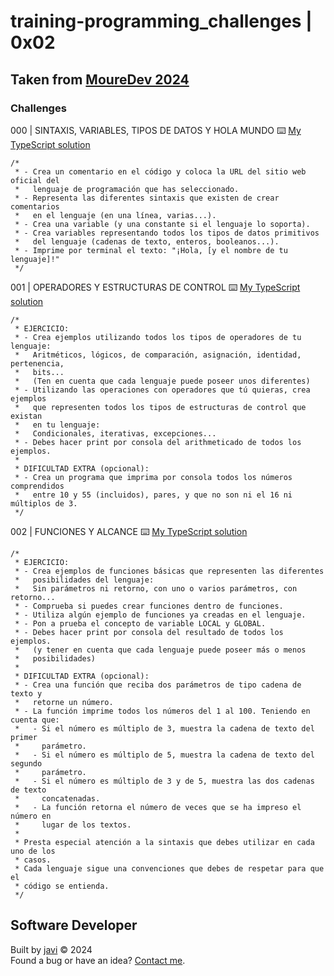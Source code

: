 # training-programming_challenges | 0x02
## Taken from [MoureDev 2024](https://github.com/mouredev/roadmap-retos-programacion)
### Challenges
000 | SINTAXIS, VARIABLES, TIPOS DE DATOS Y HOLA MUNDO :keyboard: [My TypeScript solution](./typescript/src/script000.ts)
```
/*
 * - Crea un comentario en el código y coloca la URL del sitio web oficial del
 *   lenguaje de programación que has seleccionado.
 * - Representa las diferentes sintaxis que existen de crear comentarios
 *   en el lenguaje (en una línea, varias...).
 * - Crea una variable (y una constante si el lenguaje lo soporta).
 * - Crea variables representando todos los tipos de datos primitivos
 *   del lenguaje (cadenas de texto, enteros, booleanos...).
 * - Imprime por terminal el texto: "¡Hola, [y el nombre de tu lenguaje]!"
 */
```
001 | OPERADORES Y ESTRUCTURAS DE CONTROL :keyboard: [My TypeScript solution](./typescript/src/script001.ts)
```
/*
 * EJERCICIO:
 * - Crea ejemplos utilizando todos los tipos de operadores de tu lenguaje:
 *   Aritméticos, lógicos, de comparación, asignación, identidad, pertenencia,
 *   bits...
 *   (Ten en cuenta que cada lenguaje puede poseer unos diferentes)
 * - Utilizando las operaciones con operadores que tú quieras, crea ejemplos
 *   que representen todos los tipos de estructuras de control que existan
 *   en tu lenguaje:
 *   Condicionales, iterativas, excepciones...
 * - Debes hacer print por consola del arithmeticado de todos los ejemplos.
 *
 * DIFICULTAD EXTRA (opcional):
 * - Crea un programa que imprima por consola todos los números comprendidos
 *   entre 10 y 55 (incluidos), pares, y que no son ni el 16 ni múltiplos de 3.
 */
```
002 | FUNCIONES Y ALCANCE :keyboard: [My TypeScript solution](./typescript/src/script002.ts)
```
/*
 * EJERCICIO:
 * - Crea ejemplos de funciones básicas que representen las diferentes
 *   posibilidades del lenguaje:
 *   Sin parámetros ni retorno, con uno o varios parámetros, con retorno...
 * - Comprueba si puedes crear funciones dentro de funciones.
 * - Utiliza algún ejemplo de funciones ya creadas en el lenguaje.
 * - Pon a prueba el concepto de variable LOCAL y GLOBAL.
 * - Debes hacer print por consola del resultado de todos los ejemplos.
 *   (y tener en cuenta que cada lenguaje puede poseer más o menos
 *   posibilidades)
 *
 * DIFICULTAD EXTRA (opcional):
 * - Crea una función que reciba dos parámetros de tipo cadena de texto y
 *   retorne un número.
 * - La función imprime todos los números del 1 al 100. Teniendo en cuenta que:
 *   - Si el número es múltiplo de 3, muestra la cadena de texto del primer
 *     parámetro.
 *   - Si el número es múltiplo de 5, muestra la cadena de texto del segundo
 *     parámetro.
 *   - Si el número es múltiplo de 3 y de 5, muestra las dos cadenas de texto
 *     concatenadas.
 *   - La función retorna el número de veces que se ha impreso el número en
 *     lugar de los textos.
 *
 * Presta especial atención a la sintaxis que debes utilizar en cada uno de los
 * casos.
 * Cada lenguaje sigue una convenciones que debes de respetar para que el
 * código se entienda.
 */
```
## Software Developer
Built by [javi](https://github.com/javierandres-dev/) :copyright: 2024  
Found a bug or have an idea? [Contact me](https://www.linkedin.com/in/javierandres-dev/).
